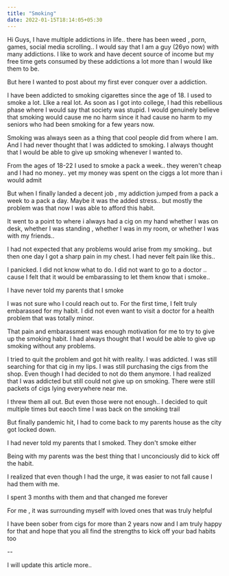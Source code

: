 ```yaml
---
title: "Smoking"
date: 2022-01-15T18:14:05+05:30
---
```


Hi Guys, I have multiple addictions in life.. there has been weed , porn, games, social media scrolling.. I would say that I am a guy (26yo  now) with many addictions. I like to work and have decent source of income but my free time gets consumed by these addictions a lot more than I would like them to be. 

But here I wanted to post about my first ever conquer over a addiction. 

I have been addicted to smoking cigarettes since the age of 18. I used to smoke a lot. LIke a real lot. As soon as I got into college, I had this rebellious phase where I would say that society was stupid. I would genuinely believe that smoking would cause me no harm since it had cause no harm to my seniors who had been smoking for a few years now. 

Smoking was always seen as a thing that cool people did from where I am. And I had never thought that I was addicted to smoking. I always thought that I would be able to give up smoking whenever I wanted to. 

From the ages of 18-22 I used to smoke a pack a week.. they weren't cheap and I had no money.. yet my money was spent on the ciggs a lot more than i would admit

But when I finally landed a decent job , my addiction jumped from a pack a week to a pack a day. Maybe it was the added stress.. but mostly the problem was that now I was able to afford this habit.

It went to a point to where i always had a cig on my hand whether I was on desk, whether I was standing , whether I was in my room, or whether I was with my friends.. 

I had not expected that any problems would arise from my smoking.. but then one day I got a sharp pain in my chest. I had never felt pain like this.. 

I panicked. I did not know what to do. I did not want to go to a doctor .. cause I felt that it would be embarassing to let them know that i smoke..

I have never told my parents that I smoke

I was not sure who I could reach out to. For the first time, I felt truly embarassed for my habit. I did not even want to visit a doctor for a health problem that was totally minor.

That pain and embarassment was enough motivation for me to try to give up the smoking habit. I had always thought that I would be able to give up smoking without any problems.

I tried to quit the problem and got hit with reality. I was addicted. I was still searching for that cig in my lips. I was still purchasing the cigs from the shop. Even though I had decided to not do them anymore. I had realized that I was addicted but still could not give up on smoking. There were still packets of cigs lying everywhere near me.

I threw them all out. But even those were not enough.. I decided to quit multiple times but eaoch time I was back on the smoking trail

But finally pandemic hit, I had to come back to my parents house as the city got locked down.

I had never told my parents that I smoked. They don't smoke either

Being with my parents was the best thing that I unconciously did to kick off the habit.

I realized that even though I had the urge, it was easier to not fall cause I had them with me.

I spent 3 months with them and that changed me forever

For me , it was surrounding myself with loved ones that was truly helpful

I have been sober from cigs for more than 2 years now and I am truly happy for that and hope that you all find the strengths to kick off your bad habits too

-- 

I will update this article more..
